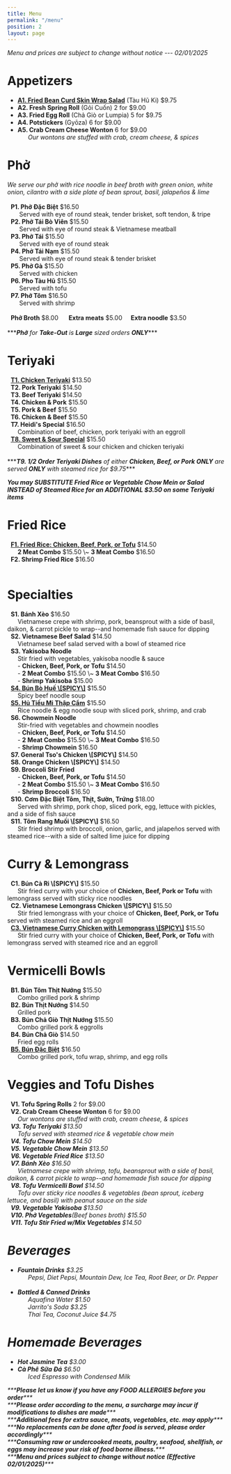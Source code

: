 ```yaml
---
title: Menu
permalink: "/menu"
position: 2
layout: page
---
```


<span>*<i>Menu and prices are subject to change without notice --- 02/01/2025</i>*</span><br/>
<p>
<h1>Appetizers</h1>
<ul>
<li><b><a href="/tau-hu-ki.html">A1. Fried Bean Curd Skin Wrap Salad</a></b> (Tàu Hũ Ki) $9.75</li>
<li><b>A2. Fresh Spring Roll</b> (Gỏi Cuốn) 2 for $9.00</li>
<li><b>A3. Fried Egg Roll</b> (Chả Giò or Lumpia) 5 for $9.75</li>
<li><b>A4. Potstickers</b> (Gyōza) 6 for $9.00</li>
<li><b>A5. Crab Cream Cheese Wonton</b> 6 for $9.00</li>
<span>      <i>Our wontons are stuffed with crab, cream cheese, & spices</i></span>
</ul>
</p> 

<p>
<h1>Phở</h1>
<span><i>We serve our phở with rice noodle in beef broth with green onion, white onion, cilantro with a side plate of bean sprout, basil, jalapeños & lime</i></span> <br/><br/>
<span>  <b>P1. Phở Đặc Biệt</b> $16.50</span><br/>
<span>       Served with eye of round steak, tender brisket, soft tendon, & tripe</span><br/>
<span>  <b>P2. Phở Tái Bò Viên</b> $15.50</span><br/>
<span>       Served with eye of round steak & Vietnamese meatball</span><br/>
<span>  <b>P3. Phở Tái</b> $15.50</span><br/>
<span>       Served with eye of round steak</span><br/>
<span>  <b>P4. Phở Tái Nạm</b> $15.50</span><br/>
<span>       Served with eye of round steak & tender brisket</span><br/>
<span>  <b>P5. Phở Gà</b> $15.50</span><br/>
<span>       Served with chicken</span><br/>
<span>  <b>P6. Pho Tàu Hũ</b> $15.50</span><br/><span>       Served with tofu</span><br/>
<span>  <b>P7. Phở Tôm</b> $16.50</span><br/>
<span>       Served with shrimp</span><br/><br/>
<span>  <b>Phở Broth</b> $8.00</span> &nbsp;&nbsp; <span>  <b>Extra meats</b> $5.00</span>  &nbsp;&nbsp;<span>  <b>Extra noodle</b> $3.50</span><br/><br/>
      <span>***<i><b>Phở</b> for <b>Take-Out</b> is <b>Large</b> sized orders <b>ONLY</b></i>***</span>

</p>

<p>
<h1>Teriyaki </h1>
<span>  <b><a href="/chicken-teriyaki.html">T1. Chicken Teriyaki</a></b> $13.50</span><br/>
<span>  <b>T2. Pork Teriyaki</b> $14.50</span><br/>
<span>  <b>T3. Beef Teriyaki</b> $14.50</span><br/>
<span>  <b>T4. Chicken & Pork</b> $15.50</span><br/>
<span>  <b>T5. Pork & Beef</b> $15.50</span><br/>
<span>  <b>T6. Chicken & Beef</b> $15.50</span><br/>
<span>  <b>T7. Heidi's Special</b> $16.50</span><br/>
<span>      Combination of beef, chicken, pork teriyaki with an eggroll</span><br/>
<span>  <b><a href="/sweet-and-sour-special.html">T8. Sweet & Sour Special</a></b> $15.50</span><br/>
<span>      Combination of sweet & sour chicken and chicken teriyaki</span><br/><br/>
<span>***<i><b>T9. 1/2 Order Teriyaki Dishes</b> of either <b>Chicken, Beef, or Pork ONLY</b> are served <b>ONLY</b> with steamed rice for $9.75</i>***</span> <br/>

<span>***<i><b>You may SUBSTITUTE Fried Rice or Vegetable Chow Mein or Salad INSTEAD of Steamed Rice for an ADDITIONAL $3.50 on some Teriyaki items</b></i>***</span>
</p>


<p>
<h1>Fried Rice</h1>
<span>  <b><a href="/fried-rice-chicken-beef-pork-or-tofu.html">F1. Fried Rice: Chicken, Beef, Pork, or Tofu</a></b> $14.50</span><br/>
<span>      <b>2 Meat Combo</b> $15.50 \~ <b>3 Meat Combo</b> $16.50</span><br/>
<span>  <b>F2. Shrimp Fried Rice</b> $16.50</span><br/><br/>

</p>

<p>
<h1>Specialties</h1>
<span>  <b>S1. Bánh Xèo</b> $16.50</span><br/>
<span>      Vietnamese crepe with shrimp, pork, beansprout with a side of basil, daikon, & carrot pickle to wrap--and homemade fish sauce for dipping</span><br/>
<span>  <b>S2. Vietnamese Beef Salad</b> $14.50</span><br/>
<span>      Vietnamese beef salad served with a bowl of steamed rice</span><br/>
<span>  <b>S3. Yakisoba Noodle</b></span> <br/>
<span>      Stir fried with vegetables, yakisoba noodle & sauce</span><br/>
<span>	    &nbsp;&nbsp;&nbsp;&nbsp;&nbsp;&nbsp;- <b>Chicken, Beef, Pork, or Tofu</b> $14.50 </span> <br/>
<span>      - <b>2 Meat Combo</b> $15.50 \~ <b>3 Meat Combo</b> $16.50</span><br/>
<span>		&nbsp;&nbsp;&nbsp;&nbsp;&nbsp;&nbsp;- <b>Shrimp Yakisoba</b> $15.00</span><br/>
<span>  <b><a href="/bun-bo-hue-spicy.html">S4. Bún Bò Huế \[SPICY\]</a></b> $15.50</span><br/>
<span>      Spicy beef noodle soup</span><br/>
<span>  <b><a href="/hu-tieu-mi-thap-cam.html">S5. Hủ Tiếu Mi Thập Cẩm</a></b> $15.50</span><br/>
<span>      Rice noodle & egg noodle soup with sliced pork, shrimp, and crab</span><br/>
<span>  <b>S6. Chowmein Noodle</b></span><br/>
<span>      Stir-fried with vegetables and chowmein noodles </span><br/>
<span>	    &nbsp;&nbsp;&nbsp;&nbsp;&nbsp;&nbsp;- <b>Chicken, Beef, Pork, or Tofu</b> $14.50</span> <br/>
<span>      - <b>2 Meat Combo</b> $15.50 \~ <b>3 Meat Combo</b> $16.50</span><br/>
<span>	    &nbsp;&nbsp;&nbsp;&nbsp;&nbsp;&nbsp;- <b>Shrimp Chowmein</b> $16.50</span><br/>
<span>  <b>S7. General Tso's Chicken \[SPICY\]</b> $14.50</span><br/>
<span>  <b>S8. Orange Chicken \[SPICY\]</b> $14.50</span><br/>
<span>  <b>S9. Broccoli Stir Fried</b></span><br/>
<span>	    &nbsp;&nbsp;&nbsp;&nbsp;&nbsp;&nbsp;- <b>Chicken, Beef, Pork, or Tofu</b> $14.50</span> <br/>
<span>      - <b>2 Meat Combo</b> $15.50 \~ <b>3 Meat Combo</b> $16.50</span><br/>
<span>	    &nbsp;&nbsp;&nbsp;&nbsp;&nbsp;&nbsp;- <b>Shrimp Broccoli</b> $16.50</span><br/>
<span>  <b>S10. Cơm Đặc Biệt Tôm, Thịt, Sườn, Trứng</b> $18.00</span><br/>
<span>      Served with shrimp, pork chop, sliced pork, egg, lettuce with pickles,
and a side of fish sauce</span><br/>
<span>  <b>S11. Tôm Rang Muối \[SPICY\]</b> $16.50</span><br/>
<span>      Stir fried shrimp with broccoli, onion, garlic, and jalapeños served with steamed rice--with a side of salted lime juice for dipping</span><br/>
</p>

<p>
<h1>Curry & Lemongrass</h1>
<span>  <b>C1. Bún Cà Ri \[SPICY\]</b> $15.50</span><br/>
<span>      Stir fried curry with your choice of <b>Chicken, Beef, Pork or Tofu</b> with lemongrass served with sticky rice noodles</span><br/>
<span>  <b>C2. Vietnamese Lemongrass Chicken \[SPICY\]</b> $15.50</span><br/>
<span>      Stir fried lemongrass with your choice of <b>Chicken, Beef, Pork, or Tofu</b> served with steamed rice and an eggroll</span><br/>
<span>  <b><a href="https://www.heidisteriyaki.org/vietnamese-curry-chicken-with-lemongrass-spicy.html">C3. Vietnamese Curry Chicken with Lemongrass \[SPICY\]</a></b> $15.50</span><br/>
<span>      Stir fried curry with your choice of <b>Chicken, Beef, Pork, or Tofu</b> with lemongrass served with steamed rice and an eggroll</span><br/>
</p>

<p>
<h1>Vermicelli Bowls</h1>
<span>  <b>B1. Bún Tôm Thịt Nướng</b> $15.50</span><br/>
<span>      Combo grilled pork & shrimp</span><br/>
<span>  <b>B2. Bún Thịt Nướng</b> $14.50</span><br/>
<span>      Grilled pork</span><br/>
<span>  <b>B3. Bún Chả Giò Thịt Nướng</b> $15.50</span><br/>
<span>      Combo grilled pork & eggrolls</span><br/>
<span>  <b>B4. Bún Chả Giò</b> $14.50</span><br/>
<span>      Fried egg rolls</span><br/>
<span>  <b><a href="/bun-dac-biet.html">B5. Bún Đặc Biệt</a></b> $16.50</span><br/>
<span>      Combo grilled pork, tofu wrap, shrimp, and egg rolls</span><br/>
</p>

<p>
<h1>Veggies and Tofu Dishes</h1>
<span>  <b>V1. Tofu Spring Rolls</b> 2 for $9.00</span><br/>
<span>  <b>V2. Crab Cream Cheese Wonton</b> 6 for $9.00</span><br/>
<span>      <i>Our wontons are stuffed with crab, cream cheese, & spices</span><br/>           <span>  <b>V3. Tofu Teriyaki</b> $13.50</span><br/>
<span>      Tofu served with steamed rice & vegetable chow mein</span><br/>
<span>  <b>V4. Tofu Chow Mein</b> $14.50</span><br/>
<span>  <b>V5. Vegetable Chow Mein</b> $13.50</span><br/>
<span>  <b>V6. Vegetable Fried Rice</b> $13.50</span><br/>
<span>  <b>V7. Bánh Xèo</b> $16.50</span><br/>
<span>      Vietnamese crepe with shrimp, tofu, beansprout with a side of basil, daikon, & carrot pickle to wrap--and homemade fish sauce for dipping</span><br/>
<span>  <b>V8. Tofu Vermicelli Bowl</b> $14.50</span><br/>
<span>      Tofu over sticky rice noodles & vegetables (bean sprout, iceberg lettuce, and basil) with peanut sauce on the side</span><br/>
<span>  <b>V9. Vegetable Yakisoba</b> $13.50</span><br/>
<span>  <b>V10. Phở Vegetables</b>(Beef bones broth) $15.50</span><br/>
<span>  <b>V11. Tofu Stir Fried w/Mix Vegetables </b> $14.50</span><br/>

<p>
<h1>Beverages</h1>
<ul>
<li><b>Fountain Drinks</b> $3.25</li>
<span>      <i>Pepsi, Diet Pepsi, Mountain Dew, Ice Tea, Root Beer, or Dr. Pepper</i></span><br/><br/>
<li><b>Bottled & Canned Drinks</b></li>
<span>      <i>Aquafina Water</i> $1.50</span><br/>
<span>      <i>Jarrito's Soda</i> $3.25</span><br/>
<span>      <i>Thai Tea, Coconut Juice</i> $4.75</span><br/>
</ul>
</p>

<p>
<h1>Homemade Beverages</h1>
<ul>
<li><b>Hot Jasmine Tea</b> $3.00</li>
<li><b>Cà Phê Sữa Đá</b> $6.50</li>
<span>      <i>Iced Espresso with Condensed Milk</i></span><br/>
</ul>
</p>

<p>
<span>***<i><b>Please let us know if you have any FOOD ALLERGIES before you order</b></i>***</span><br/> 
<span>***<i><b>Please order according to the menu, a surcharge may incur if modifications to dishes are made</b></i>***</span><br/>
<span>***<i><b>Additional fees for extra sauce, meats, vegetables, etc. may apply</b></i>***</span><br/>
<span>***<i><b>No replacements can be done after food is served, please order accordingly</b></i>***</span><br/>
<span>***<i><b>Consuming raw or undercooked meats, poultry, seafood, shellfish, or eggs may increase your risk of food borne illness.</b></i>***</span><br/>
<span>***<i><b>Menu and prices subject to change without notice (Effective 02/01/2025)</b></i>***</span><br/>
      
<br/><br/>
